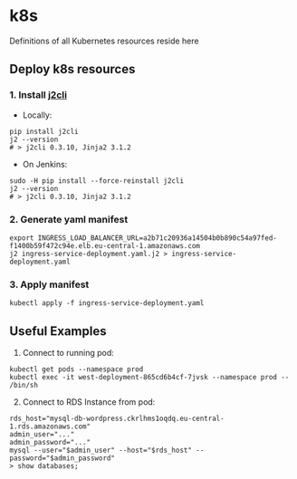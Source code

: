 # k8s

Definitions of all Kubernetes resources reside here

Deploy k8s resources
--------------------

### 1. Install **[j2cli](https://pypi.org/project/j2cli/)**
* Locally:
```shell
pip install j2cli
j2 --version
# > j2cli 0.3.10, Jinja2 3.1.2
```
* On Jenkins:
```shell
sudo -H pip install --force-reinstall j2cli
j2 --version
# > j2cli 0.3.10, Jinja2 3.1.2
```

### 2. Generate yaml manifest
```shell
export INGRESS_LOAD_BALANCER_URL=a2b71c20936a14504b0b890c54a97fed-f1400b59f472c94e.elb.eu-central-1.amazonaws.com
j2 ingress-service-deployment.yaml.j2 > ingress-service-deployment.yaml
```

### 3. Apply manifest
```shell
kubectl apply -f ingress-service-deployment.yaml
```

Useful Examples
---------------
1. Connect to running pod:
```shell
kubectl get pods --namespace prod
kubectl exec -it west-deployment-865cd6b4cf-7jvsk --namespace prod -- /bin/sh
```
2. Connect to RDS Instance from pod:
```shell
rds_host="mysql-db-wordpress.ckrlhms1oqdq.eu-central-1.rds.amazonaws.com"
admin_user="..."
admin_password="..."
mysql --user="$admin_user" --host="$rds_host" --password="$admin_password"
> show databases;
```
